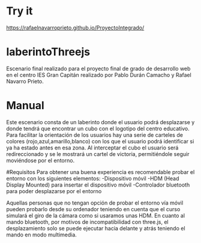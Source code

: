 # Try it
https://rafaelnavarroprieto.github.io/ProyectoIntegrado/

# laberintoThreejs
Escenario final realizado para el proyecto final de grado de desarrollo web en el centro IES Gran Capitán realizado por Pablo Durán Camacho y Rafael Navarro Prieto.

# Manual
Este escenario consta de un laberinto donde el usuario podrá desplazarse y donde tendrá que encontrar un cubo con el logotipo del centro educativo. Para facilitar la orientación de los usuarios hay una serie de carteles de colores (rojo,azul,amarillo,blanco) con los que el usuario podrá identificar si ya ha estado antes en esa zona. Al interceptar el cubo el usuario será redireccionado y se le mostrará un cartel de victoria, permitiéndole seguir moviéndose por el entorno.

#Requisitos
Para obtener una buena experiencia es recomendable probar el entorno con los siguientes elementos:
-Dispositivo móvil
-HDM (Head Display Mounted) para insertar el dispositivo móvil
-Controlador bluetooth para poder desplazarse por el entorno

Aquellas personas que no tengan opción de probar el entorno vía móvil pueden probarlo desde su ordenador teniendo en cuenta que el curso simulará el giro de la cámara como si usaramos unas HDM. En cuanto al mando bluetooth, por motivos de incompatibilidad con three.js, el desplazamiento solo se puede ejecutar hacia delante y atrás teniendo el mando en modo multimedia.
